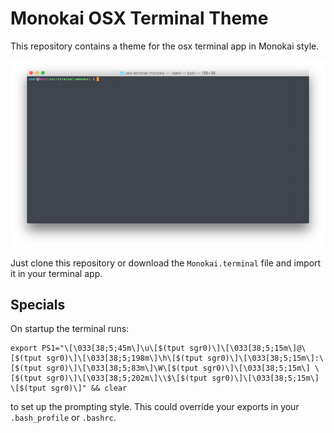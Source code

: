 # Monokai OSX Terminal Theme
This repository contains a theme for the osx terminal app in Monokai style.

![Screenshot](screenshot.png)

Just clone this repository or download the `Monokai.terminal` file and import it in your terminal app.

## Specials
On startup the terminal runs:
```
export PS1="\[\033[38;5;45m\]\u\[$(tput sgr0)\]\[\033[38;5;15m\]@\[$(tput sgr0)\]\[\033[38;5;198m\]\h\[$(tput sgr0)\]\[\033[38;5;15m\]:\[$(tput sgr0)\]\[\033[38;5;83m\]\W\[$(tput sgr0)\]\[\033[38;5;15m\] \[$(tput sgr0)\]\[\033[38;5;202m\]\\$\[$(tput sgr0)\]\[\033[38;5;15m\] \[$(tput sgr0)\]" && clear
```
to set up the prompting style. This could override your exports in your `.bash_profile` or `.bashrc`.
